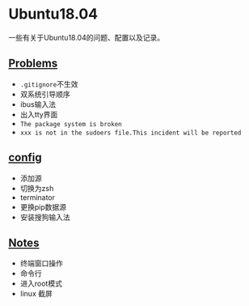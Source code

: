 # Ubuntu18.04
一些有关于Ubuntu18.04的问题、配置以及记录。

## [Problems](https://github.com/Shadowmaple/something_for_ubuntu/blob/master/problems.md)

+ `.gitignore`不生效
+ 双系统引导顺序
+ ibus输入法
+ 出入tty界面
+ `The package system is broken`
+ `xxx is not in the sudoers file.This incident will be reported`

## [ config](https://github.com/Shadowmaple/something_for_ubuntu/blob/master/config.md)

+ 添加源
+ 切换为zsh
+ terminator
+ 更换pip数据源
+ 安装搜狗输入法


## [Notes](https://github.com/Shadowmaple/something_for_ubuntu/blob/master/notes.md)

+ 终端窗口操作
+ 命令行
+ 进入root模式
+ linux 截屏
